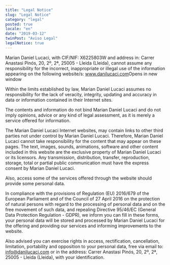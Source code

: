 ```yaml
---
title: "Legal Notice"
slug: "Legal Notice"
category: "legal"
posted: true
locale: "en"
date: "2019-03-12"
twinPost: "Aviso Legal"
legalNotice: true
---
```


Marian Daniel Lucaci, with CIF/NIF: X6225803W and address in: Carrer Anastasi Pinós, 20, 2º, 2ª, 25005 - Lleida
(Lleida), cannot assume any responsibility for the incorrect, inappropriate or illegal use of the information appearing on the following website/s: <a href="https://www.danilucaci.com" target="_blank" rel="noopener">www.danilucaci.com<span class="sr-only">Opens in new window</span><span aria-hidden="true" class="external-link"></span></a>

Within the limits established by law, Marian Daniel Lucaci assumes no responsibility for the lack of veracity, integrity, updating and accuracy in data or information contained in their Internet sites.

The contents and information do not bind Marian Daniel Lucaci and do not imply opinions, advice or any kind of legal assessment, as it is merely a service offered for information.

The Marian Daniel Lucaci Internet websites, may contain links to other third parties not under control by Marian Daniel Lucaci. Therefore, Marian Daniel Lucaci cannot take responsibility for the content that may appear on these pages.
The text, images, sounds, animations, software and other content included in this website are the exclusive property of Marian Daniel Lucaci or its licensors. Any transmission, distribution, transfer, reproduction, storage, total or partial public communication must have the express consent by Marian Daniel Lucaci.

Also, access some of the services offered through the website should provide some personal data.

In compliance with the provisions of Regulation (EU) 2016/679 of the European Parliament and of the Council of 27 April 2016 on the protection of natural persons with regard to the processing of personal data and on the free movement of such data, and repealing Directive 95/46/EC (General Data Protection Regulation - GDPR), we inform you can fill in these forms, your personal data will be stored and processed by Marian Daniel Lucaci for the offering and providing our services and informing improvements to the website.

Also advised you can exercise rights in access, rectification, cancellation, limitation, portability and opposition to your personal data, free via email to: info@danilucaci.com or in the address: Carrer Anastasi Pinós, 20, 2º, 2ª, 25005 - Lleida (Lleida), with your identification.